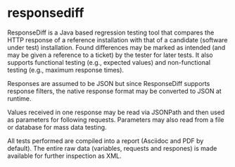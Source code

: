 # responsediff

ResponseDiff is a Java based regression testing tool that compares the HTTP response of a reference installation with that of a candidate (software under test) installation.
Found differences may be marked as intended (and may be given a reference to a ticket) by the tester for later tests.
It also supports functional testing (e.g., expected values) and non-functional testing (e.g., maximum response times).

Responses are assumed to be JSON but since ResponseDiff supports response filters, the native response format may be converted to JSON at runtime.

Values received in one response may be read via JSONPath and then used as parameters for following requests. Parameters may also read from a file or database for mass data testing.

All tests performed are compiled into a report (Asciidoc and PDF by default). 
The entire raw data (variables, requests and respones) is made available for further inspection as XML.
